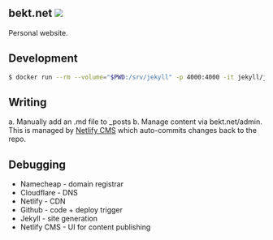 ## bekt.net [![](https://api.netlify.com/api/v1/badges/72b359d9-9e21-4ed5-a386-e9c750e83d44/deploy-status)](https://app.netlify.com/sites/bekt-net-fa9d/deploys)

Personal website.

## Development

```sh
$ docker run --rm --volume="$PWD:/srv/jekyll" -p 4000:4000 -it jekyll/jekyll:4.2.0 jekyll serve --livereload
```

## Writing

a. Manually add an .md file to _posts
b. Manage content via bekt.net/admin. This is managed by [Netlify CMS](https://www.netlifycms.org/docs/intro/) which auto-commits changes back to the repo.

## Debugging

- Namecheap - domain registrar
- Cloudflare - DNS
- Netlify - CDN
- Github - code + deploy trigger
- Jekyll - site generation
- Netlify CMS - UI for content publishing

